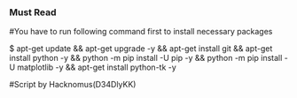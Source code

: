 ### Must Read

#You have to run following command first to install necessary packages

$ apt-get update && apt-get upgrade -y && apt-get install git && apt-get install python -y && python -m pip install -U pip -y && python -m pip install -U matplotlib -y && apt-get install python-tk -y

#Script by Hacknomus(D34DlyKK)
